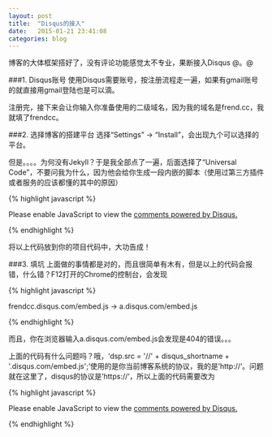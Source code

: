 ```yaml
---
layout: post
title:  "Disqus的接入"
date:   2015-01-21 23:41:08
categories: blog
---
```


博客的大体框架搭好了，没有评论功能感觉太不专业，果断接入Disqus @。@

###1. Disqus账号
使用Disqus需要账号，按注册流程走一遍，如果有gmail账号的就直接用gmail登陆也是可以滴。

注册完，接下来会让你输入你准备使用的二级域名，因为我的域名是frend.cc，我就填了frendcc。


###2. 选择博客的搭建平台
选择“Settings” -> “Install”，会出现九个可以选择的平台。

但是。。。。为何没有Jekyll？于是我全部点了一遍，后面选择了“Universal Code”，不要问我为什么，因为他会给你生成一段内嵌的脚本（使用过第三方插件或者服务的应该都懂的其中的原因）

{% highlight javascript %}

<div id="disqus_thread"></div>
<script type="text/javascript">
    /* * * CONFIGURATION VARIABLES: EDIT BEFORE PASTING INTO YOUR WEBPAGE * * */
    var disqus_shortname = 'frendcc'; // required: replace example with your forum shortname

    /* * * DON'T EDIT BELOW THIS LINE * * */
    (function() {
        var dsq = document.createElement('script'); dsq.type = 'text/javascript'; dsq.async = true;
        dsq.src = '//' + disqus_shortname + '.disqus.com/embed.js';
        (document.getElementsByTagName('head')[0] || document.getElementsByTagName('body')[0]).appendChild(dsq);
    })();
</script>
<noscript>Please enable JavaScript to view the <a href="https://disqus.com/?ref_noscript">comments powered by Disqus.</a></noscript>

{% endhighlight %}

将以上代码放到你的项目代码中，大功告成！


###3. 填坑
上面做的事情都是对的，而且很简单有木有，但是以上的代码会报错，什么错？F12打开的Chrome的控制台，会发现

{% highlight javascript %}

frendcc.disqus.com/embed.js -> a.disqus.com/embed.js

{% endhighlight %}

而且，你在浏览器输入a.disqus.com/embed.js会发现是404的错误。。。

上面的代码有什么问题吗？哦，‘dsp.src = '//' + disqus_shortname + '.disqus.com/embed.js';’使用的是你当前博客系统的协议，我的是’http://‘。问题就在这里了，disqus的协议是’https://‘，所以上面的代码需要改为

{% highlight javascript %}

<div id="disqus_thread"></div>
<script type="text/javascript">
    /* * * CONFIGURATION VARIABLES: EDIT BEFORE PASTING INTO YOUR WEBPAGE * * */
    var disqus_shortname = 'frendcc'; // required: replace example with your forum shortname

    /* * * DON'T EDIT BELOW THIS LINE * * */
    (function() {
        var dsq = document.createElement('script'); dsq.type = 'text/javascript'; dsq.async = true;
        dsq.src = (location.protocol == 'https:' ? location.protocol : 'https:') + '//' + disqus_shortname + '.disqus.com/embed.js';
        (document.getElementsByTagName('head')[0] || document.getElementsByTagName('body')[0]).appendChild(dsq);
    })();
</script>
<noscript>Please enable JavaScript to view the <a href="https://disqus.com/?ref_noscript">comments powered by Disqus.</a></noscript>

{% endhighlight %}




















